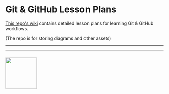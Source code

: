 # Git & GitHub Lesson Plans

[This repo's wiki](https://github.com/HackYourFutureBelgium/git-github-lesson-plans/wiki) contains detailed lesson plans for learning Git & GitHub workflows.

(The repo is for storing diagrams and other assets)

___
___
### <a href="https://hackyourfuture.be" target="_blank"><img src="https://user-images.githubusercontent.com/18554853/63941625-4c7c3d00-ca6c-11e9-9a76-8d5e3632fe70.jpg" width="100" height="100"></img></a>
